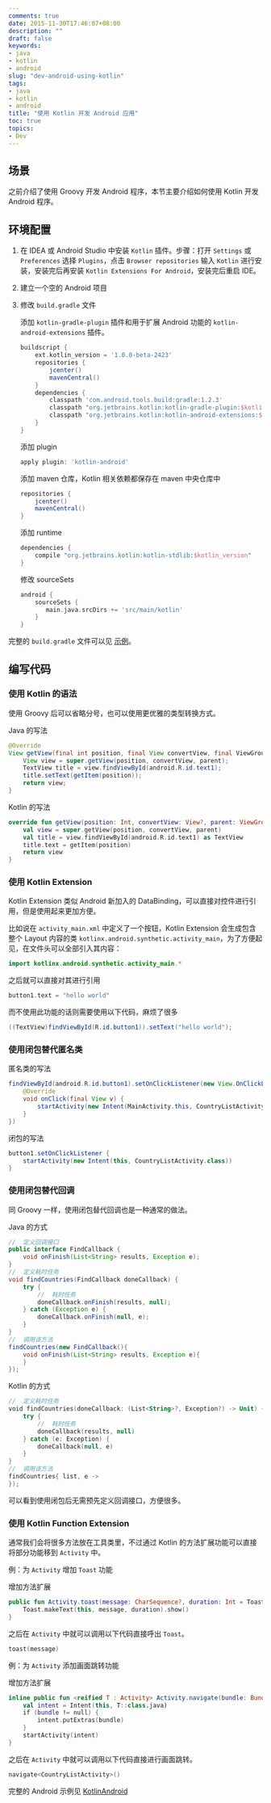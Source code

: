 ```yaml
---
comments: true
date: 2015-11-30T17:46:07+08:00
description: ""
draft: false
keywords:
- java
- kotlin
- android
slug: "dev-android-using-kotlin"
tags:
- java
- kotlin
- android
title: "使用 Kotlin 开发 Android 应用"
toc: true
topics:
- Dev
---
```


## 场景

之前介绍了使用 Groovy 开发 Android 程序，本节主要介绍如何使用 Kotlin 开发 Android 程序。

<!--more-->

## 环境配置

1. 在 IDEA 或 Android Studio 中安装 `Kotlin` 插件。步骤：打开 `Settings` 或 `Preferences` 选择 `Plugins`，点击 `Browser repositories` 输入 `Kotlin` 进行安装，安装完后再安装 `Kotlin Extensions For Android`，安装完后重启 IDE。

2. 建立一个空的 Android 项目

3. 修改 `build.gradle` 文件

    添加 `kotlin-gradle-plugin` 插件和用于扩展 Android 功能的 `kotlin-android-extensions` 插件。

    ```groovy
    buildscript {
        ext.kotlin_version = '1.0.0-beta-2423'
        repositories {
            jcenter()
            mavenCentral()
        }
        dependencies {
            classpath 'com.android.tools.build:gradle:1.2.3'
            classpath "org.jetbrains.kotlin:kotlin-gradle-plugin:$kotlin_version"
            classpath "org.jetbrains.kotlin:kotlin-android-extensions:$kotlin_version"
        }
    }
    ```

    添加 plugin

    ```groovy
    apply plugin: 'kotlin-android'
    ```

    添加 maven 仓库，Kotlin 相关依赖都保存在 maven 中央仓库中

    ```groovy
    repositories {
        jcenter()
        mavenCentral()
    }
    ```

    添加 runtime

    ```groovy
    dependencies {
        compile "org.jetbrains.kotlin:kotlin-stdlib:$kotlin_version"
    }
    ```

    修改 sourceSets

    ```groovy
    android {
        sourceSets {
           main.java.srcDirs += 'src/main/kotlin'
        }
    }
    ```

完整的 `build.gradle` 文件可以见 [示例][01]。

## 编写代码

### 使用 Kotlin 的语法

使用 Groovy 后可以省略分号，也可以使用更优雅的类型转换方式。

Java 的写法

```java
@Override
View getView(final int position, final View convertView, final ViewGroup parent) {
    View view = super.getView(position, convertView, parent);
    TextView title = view.findViewById(android.R.id.text1);
    title.setText(getItem(position));
    return view;
}
```

Kotlin 的写法

```kotlin
override fun getView(position: Int, convertView: View?, parent: ViewGroup?): View? {
    val view = super.getView(position, convertView, parent)
    val title = view.findViewById(android.R.id.text1) as TextView
    title.text = getItem(position)
    return view
}
```

### 使用 Kotlin Extension

Kotlin Extension 类似 Android 新加入的 DataBinding，可以直接对控件进行引用，但是使用起来更加方便。

比如说在 `activity_main.xml` 中定义了一个按钮，Kotlin Extension 会生成包含整个 Layout 内容的类 `kotlinx.android.synthetic.activity_main`，为了方便起见，在文件头可以全部引入其内容：

```kotlin
import kotlinx.android.synthetic.activity_main.*
```

之后就可以直接对其进行引用

```kotlin
button1.text = "hello world"
```

而不使用此功能的话则需要使用以下代码，麻烦了很多

```java
((TextView)findViewById(R.id.button1)).setText("hello world");
```

### 使用闭包替代匿名类

匿名类的写法

```java
findViewById(android.R.id.button1).setOnClickListener(new View.OnClickListener() {
    @Override
    void onClick(final View v) {
        startActivity(new Intent(MainActivity.this, CountryListActivity.class))
    }
})
```

闭包的写法

```groovy
button1.setOnClickListener {
    startActivity(new Intent(this, CountryListActivity.class))
}
```

### 使用闭包替代回调

同 Groovy 一样，使用闭包替代回调也是一种通常的做法。

Java 的方式

```java
//  定义回调接口
public interface FindCallback {
    void onFinish(List<String> results, Exception e);
}
//  定义耗时任务
void findCountries(FindCallback doneCallback) {
    try {
        //  耗时任务
        doneCallback.onFinish(results, null);
    } catch (Exception e) {
        doneCallback.onFinish(null, e);
    }
}
//  调用该方法
findCountries(new FindCallback(){
    void onFinish(List<String> results, Exception e){
    }
});
```

Kotlin 的方式

```kotlin
//  定义耗时任务
void findCountries(doneCallback: (List<String>?, Exception?) -> Unit) {
    try {
        //  耗时任务
        doneCallback(results, null)
    } catch (e: Exception) {
        doneCallback(null, e)
    }
}
//  调用该方法
findCountries{ list, e ->
});
```

可以看到使用闭包后无需预先定义回调接口，方便很多。

### 使用 Kotlin Function Extension

通常我们会将很多方法放在工具类里，不过通过 Kotlin 的方法扩展功能可以直接将部分功能移到 `Activity` 中。

例：为 `Activity` 增加 `Toast` 功能

增加方法扩展

```kotlin
public fun Activity.toast(message: CharSequence?, duration: Int = Toast.LENGTH_SHORT) {
    Toast.makeText(this, message, duration).show()
}
```

之后在 `Activity` 中就可以调用以下代码直接呼出 `Toast`。

```kotlin
toast(message)
```

例：为 `Activity` 添加画面跳转功能

增加方法扩展

```kotlin
inline public fun <reified T : Activity> Activity.navigate(bundle: Bundle? = null) {
    val intent = Intent(this, T::class.java)
    if (bundle != null) {
        intent.putExtras(bundle)
    }
    startActivity(intent)
}
```

之后在 `Activity` 中就可以调用以下代码直接进行画面跳转。

```kotlin
navigate<CountryListActivity>()
```



完整的 Android 示例见 [KotlinAndroid][02]

[01]:   https://github.com/SidneyXu/templates/blob/master/KotlinAndroid/app/build.gradle
[02]:   https://github.com/SidneyXu/templates/tree/master/KotlinAndroid

